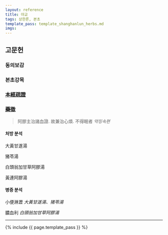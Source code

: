 ```yaml
---
layout: reference
title: 아교
tags: 상한론, 본초
template_pass: template_shanghanlun_herbs.md
imgs:
---
```



## 고문헌

### 동의보감

### 본초강목

### [本經疏證]()

### [藥徵]()

> 阿膠主治諸血證. 故兼治心煩. 不得眠者 _약징속편_

#### 처방 분석

大黃甘遂湯

猪苓湯

白頭翁加甘草阿膠湯

黃連阿膠湯

#### 병증 분석

小便淋瀝 _大黃甘遂湯、猪苓湯_

膿血利 _白頭翁加甘草阿膠湯_



***

{% include {{ page.template_pass }} %}

